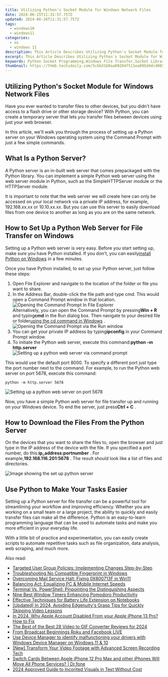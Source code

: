 ```yaml
---
title: Utilizing Python's Socket Module for Windows Network Files
date: 2024-06-25T11:31:57.757Z
updated: 2024-06-26T11:31:57.757Z
tags:
  - windows10
  - windows11
categories:
  - os
  - windows 11
description: This Article Describes Utilizing Python's Socket Module for Windows Network Files
excerpt: This Article Describes Utilizing Python's Socket Module for Windows Network Files
keywords: Python Socket Programming,Windows File Transfer,Socket Libraries in Python,Sockets for Windows,Network Communication with Python,Python Networking Tools,Using Sockets in Windows OS
thumbnail: https://thmb.techidaily.com/5cbb31b0aa89284f511ea895d4dc406591717af976dec90561d5751a6efa2298.jpg
---
```


## Utilizing Python's Socket Module for Windows Network Files

 Have you ever wanted to transfer files to other devices, but you didn't have access to a flash drive or other storage device? With Python, you can create a temporary server that lets you transfer files between devices using just your web browser.

 In this article, we'll walk you through the process of setting up a Python server on your Windows operating system using the Command Prompt with just a few simple commands.

## What Is a Python Server?

 A Python server is an in-built web server that comes prepackaged with the Python library. You can implement a simple Python web server using the web server module in Python, such as the SimpleHTTPServer module or the HTTPServer module.

 It is important to note that the web server we will create here can only be accessed on your local network via a private IP address, for example, 192.168.xx.xx or 10.10.xx.xx. But you can use this server to easily download files from one device to another as long as you are on the same network.

## How to Set Up a Python Web Server for File Transfer on Windows

 Setting up a Python web server is very easy. Before you start setting up, make sure you have Python installed. If you don't, you can easily[install Python on Windows](https://www.makeuseof.com/tag/install-pip-for-python/) in a few minutes.

 Once you have Python installed, to set up your Python server, just follow these steps:

1. Open File Explorer and navigate to the location of the folder or file you want to share.
2. In the Address Bar, double-click the file path and type cmd. This would open a Command Prompt window in that location.  
![Opening the Command Prompt In File Explorer](https://static1.makeuseofimages.com/wordpress/wp-content/uploads/2023/04/file.jpg)  
 Alternatively, you can open the Command Prompt by pressing**Win + R** and typing**cmd** in the Run dialog box. Then navigate to your desired file or folder[using the cd command in Windows](https://www.makeuseof.com/how-to-change-directory-in-cmd/) .  
![Opening the Command Prompt via the Run window](https://static1.makeuseofimages.com/wordpress/wp-content/uploads/2023/04/file2.jpg)
3. You can get your private IP address by typing**ipconfig** in your Command Prompt window.
4. To initiate the Python web server, execute this command:**python -m http.server**  
![Setting up a python web server via command prompt](https://static1.makeuseofimages.com/wordpress/wp-content/uploads/2023/04/fil2-2.jpg)

 This would use the default port 8000\. To specify a different port just type the port number next to the command. For example, to run the Python web server on port 5678, execute this command:

`python -m http.server 5678`

![Setting up a python web server on port 5678](https://static1.makeuseofimages.com/wordpress/wp-content/uploads/2023/04/fil2-3.jpg)

 Now, you have a simple Python web server for file transfer up and running on your Windows device. To end the server, just press**Ctrl + C** .

## How to Download the Files From the Python Server

 On the devices that you want to share the files to, open the browser and just type in the IP address of the device with the file. If you specified a port number, do this:**ip\_address:portnumber** . For example,**192.168.116.201:5678** . The result should look like a list of files and directories.

![Image showing the set up python server](https://static1.makeuseofimages.com/wordpress/wp-content/uploads/2023/04/2023-04-21-19_25_20-directory-listing-for-_.jpg)

## Use Python to Make Your Tasks Easier

 Setting up a Python server for file transfer can be a powerful tool for streamlining your workflow and improving efficiency. Whether you are working on a small team or a large project, the ability to quickly and easily transfer files can make all the difference. Python is an easy-to-learn programming language that can be used to automate tasks and make you more efficient in your everyday life.

 With a little bit of practice and experimentation, you can easily create scripts to automate repetitive tasks such as file organization, data analysis, web scraping, and much more.


<ins class="adsbygoogle"
     style="display:block"
     data-ad-format="autorelaxed"
     data-ad-client="ca-pub-7571918770474297"
     data-ad-slot="1223367746"></ins>



<ins class="adsbygoogle"
     style="display:block"
     data-ad-client="ca-pub-7571918770474297"
     data-ad-slot="8358498916"
     data-ad-format="auto"
     data-full-width-responsive="true"></ins>

<span class="atpl-alsoreadstyle">Also read:</span>
<div><ul>
<li><a href="https://win11.techidaily.com/targeted-user-group-policies-implementing-changes-step-by-step/"><u>Targeted User Group Policies: Implementing Changes Step-by-Step</u></a></li>
<li><a href="https://win11.techidaily.com/troubleshooting-no-compatible-fingerprint-in-windows/"><u>Troubleshooting No Compatible Fingerprint in Windows</u></a></li>
<li><a href="https://win11.techidaily.com/overcoming-mail-service-halt-fixing-0x800713f-in-win11/"><u>Overcoming Mail Service Halt: Fixing 0X800713F in Win11</u></a></li>
<li><a href="https://win11.techidaily.com/balancing-act-equalizing-pc-and-mobile-internet-speeds/"><u>Balancing Act: Equalizing PC & Mobile Internet Speeds</u></a></li>
<li><a href="https://win11.techidaily.com/terminal-vs-powershell-pinpointing-the-distinguishing-aspects/"><u>Terminal Vs. PowerShell: Pinpointing the Distinguishing Aspects</u></a></li>
<li><a href="https://win11.techidaily.com/nine-best-window-timers-enhancing-pomodoro-productivity/"><u>Nine Best Window Timers Enhancing Pomodoro Productivity</u></a></li>
<li><a href="https://win11.techidaily.com/effective-techniques-for-battery-life-extension-on-notebooks/"><u>Effective Techniques for Battery Life Extension on Notebooks</u></a></li>
<li><a href="https://article-files.techidaily.com/updated-in-2024-avoiding-edgenuitys-grasp-tips-for-quickly-skipping-video-lessons/"><u>[Updated] In 2024, Avoiding Edgenuity's Grasp  Tips for Quickly Skipping Video Lessons</u></a></li>
<li><a href="https://apple-account.techidaily.com/in-2024-why-apple-account-disabled-from-your-apple-iphone-13-pro-how-to-fix-by-drfone-ios/"><u>In 2024, Why Apple Account Disabled From your Apple iPhone 13 Pro? How to Fix</u></a></li>
<li><a href="https://smart-video-creator.techidaily.com/the-best-of-the-best-28-video-to-gif-converter-reviews-for-2024/"><u>The Best of the Best 28 Video to GIF Converter Reviews for 2024</u></a></li>
<li><a href="https://facebook-clips.techidaily.com/from-broadcast-beginnings-roku-and-facebook-live/"><u>From Broadcast Beginnings  Roku and Facebook LIVE</u></a></li>
<li><a href="https://techidaily.com/use-device-manager-to-identify-malfunctioning-your-drivers-with-windows-device-manager-on-windows-11-and-10-by-drivereasy-guide/"><u>Use Device Manager to identify malfunctioning your drivers with Windows Device Manager on Windows 11 & 10</u></a></li>
<li><a href="https://vimeo-videos.techidaily.com/new-transform-your-video-footage-with-advanced-screen-recording-tech/"><u>[New] Transform Your Video Footage with Advanced Screen Recording Tech</u></a></li>
<li><a href="https://iphone-transfer.techidaily.com/switch-cards-between-apple-iphone-12-pro-max-and-other-iphones-will-move-all-phone-services-drfone-by-drfone-transfer-from-ios/"><u>Switch Cards Between Apple iPhone 12 Pro Max and other iPhones Will Move All Phone Services? | Dr.fone</u></a></li>
<li><a href="https://youtube-stream.techidaily.com/2024-approved-guide-to-incorited-visuals-in-text-without-cost/"><u>2024 Approved  Guide to Incorited Visuals in Text Without Cost</u></a></li>
</ul></div>
